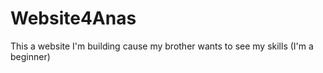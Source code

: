 # Website4Anas
This a website I'm building cause my brother wants to see my skills (I'm a beginner)
